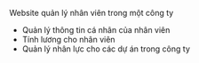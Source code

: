 Website quản lý nhân viên trong một công ty
- Quản lý thông tin cá nhân của nhân viên
- Tính lương cho nhân viên
- Quản lý nhân lực cho các dự án trong công ty
